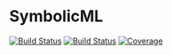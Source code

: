 # SymbolicML

[![Build Status](https://travis-ci.com/eduardstan/SymbolicML.jl.svg?branch=master)](https://travis-ci.com/eduardstan/SymbolicML.jl)
[![Build Status](https://ci.appveyor.com/api/projects/status/github/eduardstan/SymbolicML.jl?svg=true)](https://ci.appveyor.com/project/eduardstan/SymbolicML-jl)
[![Coverage](https://codecov.io/gh/eduardstan/SymbolicML.jl/branch/master/graph/badge.svg)](https://codecov.io/gh/eduardstan/SymbolicML.jl)
